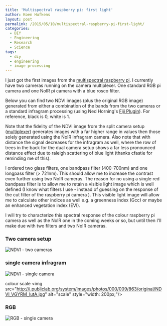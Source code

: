 ```yaml
---
title: 'Multispectral raspberry pi: first light'
author: Koen Hufkens
layout: post
permalink: /2015/05/10/multispectral-raspberry-pi-first-light/
categories:
  - DIY
  - Engineering
  - Research
  - Science
tags:
  - diy
  - engineering
  - image processing
---
```

I just got the first images from the <a href="http://www.khufkens.com/projects/tetrapi/">multispectral raspberry pi</a>. I currently have two cameras running on the camera multiplexer. One standard RGB pi camera and one NoIR pi camera with a blue rosco filter.

Below you can find two NDVI images (plus the original RGB image) generated from either a combination of the bands from the two cameras or a standard infragram processing (using Ned Horning's <a href="https://github.com/nedhorning/PhotoMonitoringPlugin">Fiji Plugin</a>). For reference, black is 0, white is 1.

Note that the fidelity of the NDVI image from the split camera setup (<a href="http://www.ivmech.com/magaza/en/ivmech-m-2/ivport-raspberry-pi-camera-module-multiplexer-p-90">multiplexer</a>) generates images with a far higher range in values then those solely generated using the NoIR infragram camera. Also note that with distance the signal decreases for the infragram as well, where the row of trees in the back for the dual camera setup shows a far less pronounced distance effect due to raleigh scattering of blue light (thanks cfastie for reminding me of this).

I ordered two glass filters, one bandpass filter (400-700nm) and one longpass filter (&gt; 721nm). This should allow me to increase the contrast even further using two NoIR cameras. The reason for no using a single red bandpass filter is to allow me to retain a visible light image which is well defined (I know what filters I use - instead of guessing on the response of the cut filter of the raspberry pi camera ). This visible light image will allow me to calculate other indices as well e.g. a greenness index (Gcc) or maybe an enhanced vegetation index (EVI).

I will try to characterize this spectral response of the colour raspberry pi camera as well as the NoIR one in the coming weeks or so, but until then I'll make due with two filters and two NoIR cameras.

<h3>Two camera setup</h3>

<img src="https://farm9.staticflickr.com/8876/17508553381_1942e956f5_z_d.jpg" alt="NDVI - two cameras" />

<h3>single camera infragram</h3>

<img src="https://farm8.staticflickr.com/7674/17482393056_f86b0fe9b0_z_d.jpg" alt="NDVI - single camera" />

colour scale
&lt;img src="http://i.publiclab.org/system/images/photos/000/009/863/original/NDVI_VGYRM_lutA.jpg" alt="scale" style="width: 200px;"/&gt;

<h3>RGB</h3>

<img src="https://farm9.staticflickr.com/8898/17492805451_b95390bd30_z_d.jpg" alt="RGB - single camera" />